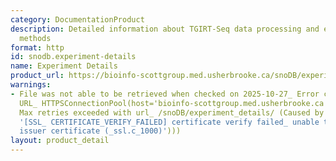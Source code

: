 ```yaml
---
category: DocumentationProduct
description: Detailed information about TGIRT-Seq data processing and experimental
  methods
format: http
id: snodb.experiment-details
name: Experiment Details
product_url: https://bioinfo-scottgroup.med.usherbrooke.ca/snoDB/experiment_details/
warnings:
- File was not able to be retrieved when checked on 2025-10-27_ Error connecting to
  URL_ HTTPSConnectionPool(host='bioinfo-scottgroup.med.usherbrooke.ca', port=443)_
  Max retries exceeded with url_ /snoDB/experiment_details/ (Caused by SSLError(SSLCertVerificationError(1,
  '[SSL_ CERTIFICATE_VERIFY_FAILED] certificate verify failed_ unable to get local
  issuer certificate (_ssl.c_1000)')))
layout: product_detail
---
```

